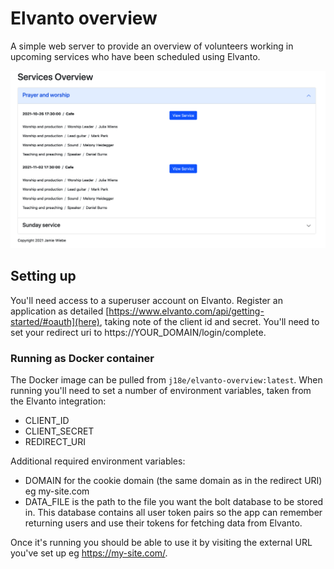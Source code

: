 # Elvanto overview

A simple web server to provide an overview of volunteers working in upcoming
services who have been scheduled using Elvanto.

![preview](preview.png)

## Setting up
You'll need access to a superuser account on Elvanto. Register an application as
detailed [https://www.elvanto.com/api/getting-started/#oauth](here), taking note
of the client id and secret. You'll need to set your redirect uri to
https://YOUR_DOMAIN/login/complete.

### Running as Docker container
The Docker image can be pulled from `j18e/elvanto-overview:latest`. When running
you'll need to set a number of environment variables, taken from the Elvanto
integration:
- CLIENT_ID
- CLIENT_SECRET
- REDIRECT_URI

Additional required environment variables:
- DOMAIN for the cookie domain (the same domain as in the redirect URI) eg
  my-site.com
- DATA_FILE is the path to the file you want the bolt database to be stored in.
  This database contains all user token pairs so the app can remember returning
  users and use their tokens for fetching data from Elvanto.

Once it's running you should be able to use it by visiting the external URL
you've set up eg https://my-site.com/.
